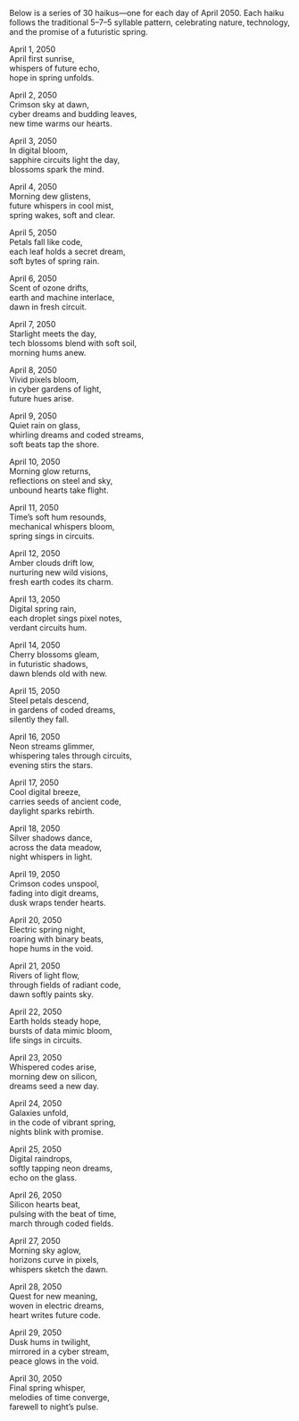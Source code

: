 Below is a series of 30 haikus—one for each day of April 2050. Each haiku follows the traditional 5–7–5 syllable pattern, celebrating nature, technology, and the promise of a futuristic spring.

April 1, 2050  
April first sunrise,  
whispers of future echo,  
hope in spring unfolds.

April 2, 2050  
Crimson sky at dawn,  
cyber dreams and budding leaves,  
new time warms our hearts.

April 3, 2050  
In digital bloom,  
sapphire circuits light the day,  
blossoms spark the mind.

April 4, 2050  
Morning dew glistens,  
future whispers in cool mist,  
spring wakes, soft and clear.

April 5, 2050  
Petals fall like code,  
each leaf holds a secret dream,  
soft bytes of spring rain.

April 6, 2050  
Scent of ozone drifts,  
earth and machine interlace,  
dawn in fresh circuit.

April 7, 2050  
Starlight meets the day,  
tech blossoms blend with soft soil,  
morning hums anew.

April 8, 2050  
Vivid pixels bloom,  
in cyber gardens of light,  
future hues arise.

April 9, 2050  
Quiet rain on glass,  
whirling dreams and coded streams,  
soft beats tap the shore.

April 10, 2050  
Morning glow returns,  
reflections on steel and sky,  
unbound hearts take flight.

April 11, 2050  
Time’s soft hum resounds,  
mechanical whispers bloom,  
spring sings in circuits.

April 12, 2050  
Amber clouds drift low,  
nurturing new wild visions,  
fresh earth codes its charm.

April 13, 2050  
Digital spring rain,  
each droplet sings pixel notes,  
verdant circuits hum.

April 14, 2050  
Cherry blossoms gleam,  
in futuristic shadows,  
dawn blends old with new.

April 15, 2050  
Steel petals descend,  
in gardens of coded dreams,  
silently they fall.

April 16, 2050  
Neon streams glimmer,  
whispering tales through circuits,  
evening stirs the stars.

April 17, 2050  
Cool digital breeze,  
carries seeds of ancient code,  
daylight sparks rebirth.

April 18, 2050  
Silver shadows dance,  
across the data meadow,  
night whispers in light.

April 19, 2050  
Crimson codes unspool,  
fading into digit dreams,  
dusk wraps tender hearts.

April 20, 2050  
Electric spring night,  
roaring with binary beats,  
hope hums in the void.

April 21, 2050  
Rivers of light flow,  
through fields of radiant code,  
dawn softly paints sky.

April 22, 2050  
Earth holds steady hope,  
bursts of data mimic bloom,  
life sings in circuits.

April 23, 2050  
Whispered codes arise,  
morning dew on silicon,  
dreams seed a new day.

April 24, 2050  
Galaxies unfold,  
in the code of vibrant spring,  
nights blink with promise.

April 25, 2050  
Digital raindrops,  
softly tapping neon dreams,  
echo on the glass.

April 26, 2050  
Silicon hearts beat,  
pulsing with the beat of time,  
march through coded fields.

April 27, 2050  
Morning sky aglow,  
horizons curve in pixels,  
whispers sketch the dawn.

April 28, 2050  
Quest for new meaning,  
woven in electric dreams,  
heart writes future code.

April 29, 2050  
Dusk hums in twilight,  
mirrored in a cyber stream,  
peace glows in the void.

April 30, 2050  
Final spring whisper,  
melodies of time converge,  
farewell to night’s pulse.
